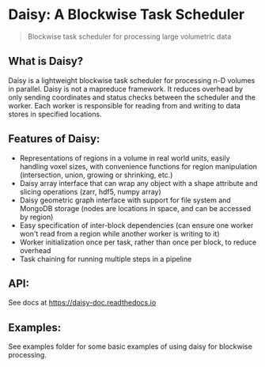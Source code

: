 # Daisy: A Blockwise Task Scheduler

> Blockwise task scheduler for processing large volumetric data

## What is Daisy?
Daisy is a lightweight blockwise task scheduler for processing n-D volumes in parallel.
Daisy is not a mapreduce framework. It reduces overhead by only sending coordinates and status checks between the scheduler and the worker. Each worker is responsible for reading from and writing to data stores in specified locations.

## Features of Daisy:
 - Representations of regions in a volume in real world units, easily handling voxel sizes, with convenience functions for region manipulation (intersection, union, growing or shrinking, etc.)
 - Daisy array interface that can wrap any object with a shape attribute and slicing operations (zarr, hdf5, numpy array)
 - Daisy geometric graph interface with support for file system and MongoDB storage (nodes are locations in space, and can be accessed by region)
 - Easy specification of inter-block dependencies (can ensure one worker won't read from a region while another worker is writing to it)
 - Worker initialization once per task, rather than once per block, to reduce overhead
 - Task chaining for running multiple steps in a pipeline

## API:
See docs at https://daisy-doc.readthedocs.io

## Examples:
See examples folder for some basic examples of using daisy for blockwise processing.
